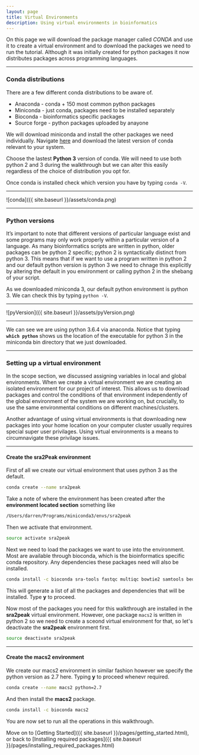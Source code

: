 ```yaml
---
layout: page
title: Virtual Environments
description: Using virtual environments in bioinformatics 
---
```


On this page we will download the package manager called *CONDA* and use it to create a virtual environment and to 
download the packages we need to run the tutorial. Although it was initially created for python packages it now
distributes packages across programming languages.

***

### Conda distributions

There are a few different conda distributions to be aware of.

+ Anaconda - conda + 150 most common python packages
+ Miniconda - just conda, packages need to be installed separately
+ Bioconda - bioinformatics specific packages
+ Source forge - python packages uploaded by anayone

We will download miniconda and install the other packages we need individually. Navigate 
[here](https://conda.io/miniconda.html) and download the latest version of conda relevant
to your system. 

Choose the lastest **Python 3** version of conda. We will need to use both python 2 and 3 during the walkthrough
but we can alter this easily regardless of the choice of distribution you opt for. 

Once conda is installed check which version you have by typing `conda -V`.

***

![conda]({{ site.baseurl }}/assets/conda.png)

***

### Python versions

It’s important to note that different versions of particular language exist and some programs may only work properly 
within a particular version of a language. As many bioinformatics scripts are written in python, older 
packages can be python 2 specific; python 2 is syntactically distinct from python 3. This means that if we want 
to use a program written in python 2 and our default python version is python 3 we need to chnage this explicitly by
altering the default in you environment or calling python 2 in the shebang of your script.

As we downloaded miniconda 3, our default python environment is python 3. We can check this by typing `python -V`.   

***

![pyVersion]({{ site.baseurl }}/assets/pyVersion.png)

***

We can see we are using python 3.6.4 via anaconda. Notice that typing **`which python`** shows us the location of the 
executable for python 3 in the miniconda bin directory that we just downloaded. 

***

### Setting up a virtual environment

In the scope section, we discussed assigning variables in local and global environments. When we create a virtual 
environment we are creating an isolated environment for our project of interest. This allows us to download 
packages and control the conditions of that environment independently of the global environment of the system we are 
working on, but crucially, to use the same environmental conditions on different machines/clusters. 

Another advantage of using virtual environments is that downloading new packages into your home location on your 
computer cluster usually requires special super user privilages. Using virtual environments is a means to circumnavigate
these privilage issues.

***

#### Create the sra2Peak environment

First of all we create our virtual environment that uses python 3 as the default.

~~~bash
conda create --name sra2peak
~~~

Take a note of where the environment has been created after the **environment located section** something like

~~~bash
/Users/darren/Programs/miniconda3/envs/sra2peak
~~~

Then we activate that environment.

~~~bash 
source activate sra2peak
~~~

Next we need to load the packages we want to use into the environment. Most are available through bioconda, which is 
the bioinformatics specific conda repository. Any dependencies these packages need will also be installed.

~~~bash
conda install -c bioconda sra-tools fastqc multiqc bowtie2 samtools bedtools bedops homer
~~~   

This will generate a list of all the packages and dependencies that will be installed. Type **y** to proceed. 

Now most of the packages you need for this walkthrough are installed in the **sra2peak** virtual environment. However,
one package `macs2` is written in python 2 so we need to create a sceond virtual environment for that, so let's 
deactivate the **sra2peak** environment first.

~~~bash
source deactivate sra2peak
~~~

 
***

#### Create the macs2 environment

We create our macs2 environment in similar fashion however we specify the python version as 2.7 here. Typing **y** 
to proceed whenevr required.

~~~bash
conda create --name macs2 python=2.7
~~~

And then install the **macs2** package.

~~~bash
conda install -c bioconda macs2
~~~

You are now set to run all the operations in this walkthrough. 




Move on to [Getting Started]({{ site.baseurl }}/pages/getting_started.html),
or back to [Installing required packages]({{ site.baseurl }}/pages/installing_required_packages.html)

